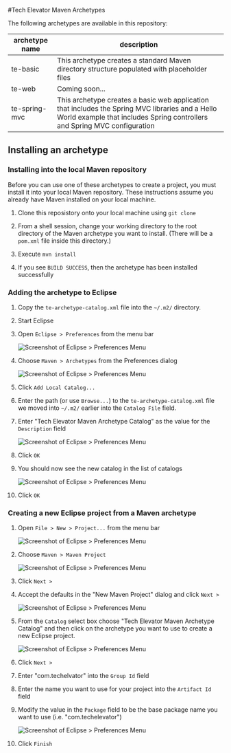 #Tech Elevator Maven Archetypes

The following archetypes are available in this repository:

| archetype name | description |
| -------------- | ----------- |
| te-basic       | This archetype creates a standard Maven directory structure populated with placeholder files |
| te-web         | Coming soon... |
| te-spring-mvc  | This archetype creates a basic web application that includes the Spring MVC libraries and a Hello World example that includes Spring controllers and Spring MVC configuration |

## Installing an archetype

### Installing into the local Maven repository
Before you can use one of these archetypes to create a project, you must install it into your local Maven repository.  These instructions assume you already have Maven installed on your local machine.

1. Clone this reposistory onto your local machine using `git clone`

2. From a shell session, change your working directory to the root directory of the Maven archetype you want to install.  (There will be a `pom.xml` file inside this directory.)

3. Execute `mvn install`

4. If you see `BUILD SUCCESS`, then the archetype has been installed successfully

### Adding the archetype to Eclipse

1. Copy the `te-archetype-catalog.xml` file into the `~/.m2/` directory.

2. Start Eclipse

3. Open `Eclipse > Preferences` from the menu bar
	
	![Screenshot of Eclipse > Preferences Menu](etc/img/screenshot1.png)

4. Choose `Maven > Archetypes` from the Preferences dialog

	![Screenshot of Eclipse > Preferences Menu](etc/img/screenshot2.png)

5. Click `Add Local Catalog...`

6. Enter the path (or use `Browse...`) to the `te-archetype-catalog.xml` file we moved into `~/.m2/` earlier into the `Catalog File` field.

7. Enter "Tech Elevator Maven Archetype Catalog" as the value for the `Description` field

	![Screenshot of Eclipse > Preferences Menu](etc/img/screenshot3.png)
	
8. Click `OK`

9. You should now see the new catalog in the list of catalogs

	![Screenshot of Eclipse > Preferences Menu](etc/img/screenshot4.png)

10. Click `OK`

### Creating a new Eclipse project from a Maven archetype

1. Open `File > New > Project...` from the menu bar

	![Screenshot of Eclipse > Preferences Menu](etc/img/screenshot5.png)

2. Choose `Maven > Maven Project`

	![Screenshot of Eclipse > Preferences Menu](etc/img/screenshot6.png)

3. Click `Next >`

4. Accept the defaults in the "New Maven Project" dialog and click `Next >`

	![Screenshot of Eclipse > Preferences Menu](etc/img/screenshot7.png)

5. From the `Catalog` select box choose "Tech Elevator Maven Archetype Catalog" and then click on the archetype you want to use to create a new Eclipse project.

	![Screenshot of Eclipse > Preferences Menu](etc/img/screenshot8.png)
	
6. Click `Next >`

7. Enter "com.techelvator" into the `Group Id` field

8. Enter the name you want to use for your project into the `Artifact Id` field

9. Modify the value in the `Package` field to be the base package name you want to use (i.e. "com.techelevator")

	![Screenshot of Eclipse > Preferences Menu](etc/img/screenshot9.png)

10. Click `Finish`

